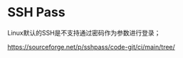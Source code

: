 # SSH Pass

Linux默认的SSH是不支持通过密码作为参数进行登录；

https://sourceforge.net/p/sshpass/code-git/ci/main/tree/

